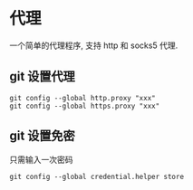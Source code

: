 # 代理

一个简单的代理程序, 支持 http 和 socks5 代理.

## git 设置代理

```shell
git config --global http.proxy "xxx"
git config --global https.proxy "xxx"
```

## git 设置免密

只需输入一次密码

```shell
git config --global credential.helper store
```

